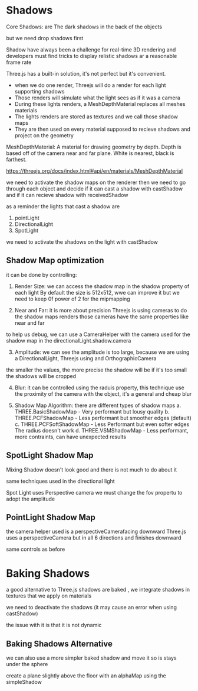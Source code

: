 # Shadows
Core Shadows: are The dark shadows in the back of the objects

but we need drop shadows first

Shadow have always been a challenge for real-time 3D rendering and developers must find tricks to display relistic shadows ar a reasonable frame rate 

Three.js has a built-in solution, it's not perfect but it's convenient.

* when we do one render, Threejs will do a render for each light supporting shadows 
* Those renders will simulate what the light sees as if it was a camera
* During these lights renders, a MeshDepthMaterial replaces all meshes materials
* The lights renders are stored as textures and we call those shadow maps
* They are then used on every material supposed to recieve shadows and project on the geometry 

MeshDepthMaterial: A material for drawing geometry by depth. Depth is based off of the camera near and far plane. White is nearest, black is farthest.

https://threejs.org/docs/index.html#api/en/materials/MeshDepthMaterial

we need to activate the shadow maps on the renderer
then we need to go through each object and decide if it can cast a shadow with castShadow and if it can recieve shadow with receivedShadow

as a reminder the lights that cast a shadow are 
 1. pointLight
 2. DirectionalLight
 3. SpotLight

we need to activate the shadows on the light with castShadow

## Shadow Map optimization
it can be done by controlling:

 1. Render Size: we can access the shadow map in the shadow property of each light
 By default the size is 512x512, wwe can improve it but we need to keep 0f power of 2 for the mipmapping

 2. Near and Far: it is more about precision 
 Threejs is using cameras to do the shadow maps renders those cameras have the same properties like near and far

 to help us debug, we can use a CameraHelper with the camera used for the shadow map in the directionalLight.shadow.camera

 3. Amplitude: we can see the amplitude is too large, because we are using a DirectionalLight, Threejs using and OrthographicCamera 

 the smaller the values, the more precise the shadow will be  if it's too small the shadows will be cropped

 4. Blur: it can be controlled using the raduis property, this technique use the proximity of the camera with the object, it's a general and cheap blur

 5. Shadow Map Algorithm: there are different types of shadow maps
  a. THREE.BasicShadowMap - Very performant but lousy quality
  b. THREE.PCFShadowMap - Less performant but smoother edges (default)
  c. THREE.PCFSoftShadowMap - Less Performant but even softer edges The radius doesn't work
  d. THREE.VSMShadowMap - Less performant, more contraints, can have unexpected results 

## SpotLight Shadow Map 
Mixing Shadow doesn't look good and there is not much to do about it

same techniques used in the directional light 

Spot Light uses Perspective camera we must change the fov propertu to adopt the amplitude

## PointLight Shadow Map
the camera helper used is a perspectiveCamerafacing downward Three.js uses a perspectiveCamera but in all 6 directions and finishes downward

same controls as before

# Baking Shadows
a good alternative to Three.js shadows are baked , we integrate shadows in textures that we apply on materials

we need to deactivate the shadows (it may cause an error when using castShadow)

the issue with it is that it is not dynamic 

## Baking Shadows Alternative
we can also use a more simpler baked shadow and move it so is stays under the sphere 

create a plane slightly above the floor with an alphaMap using the simpleShadow